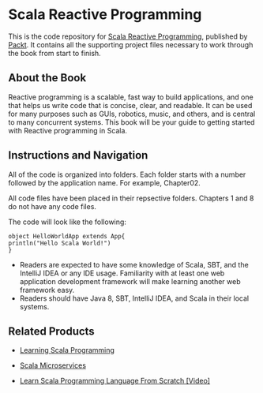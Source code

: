 # Scala Reactive Programming
This is the code repository for [Scala Reactive Programming](https://www.packtpub.com/application-development/scala-reactive-programming?utm_source=github&utm_medium=repository&utm_campaign=9781787288645), published by [Packt](https://www.packtpub.com/?utm_source=github). It contains all the supporting project files necessary to work through the book from start to finish.
## About the Book
Reactive programming is a scalable, fast way to build applications, and one that helps us write code that is concise, clear, and readable. It can be used for many purposes such as GUIs, robotics, music, and others, and is central to many concurrent systems. This book will be your guide to getting started with Reactive programming in Scala.
## Instructions and Navigation
All of the code is organized into folders. Each folder starts with a number followed by the application name. For example, Chapter02.

All code files have been placed in their repsective folders. Chapters 1 and 8 do not have any code files.

The code will look like the following:
```
object HelloWorldApp extends App{
println("Hello Scala World!")
}
```

* Readers are expected to have some knowledge of Scala, SBT, and the IntelliJ
IDEA or any IDE usage. Familiarity with at least one web application
development framework will make learning another web framework easy.
* Readers should have Java 8, SBT, IntelliJ IDEA, and Scala in their local systems.

## Related Products
* [Learning Scala Programming](https://www.packtpub.com/application-development/learning-scala-programming?utm_source=github&utm_medium=repository&utm_campaign=9781788392822)

* [Scala Microservices](https://www.packtpub.com/application-development/scala-microservices?utm_source=github&utm_medium=repository&utm_campaign=9781786469342)

* [Learn Scala Programming Language From Scratch [Video]](https://www.packtpub.com/application-development/learn-scala-programming-language-scratch-video?utm_source=github&utm_medium=repository&utm_campaign=9781787126299)
